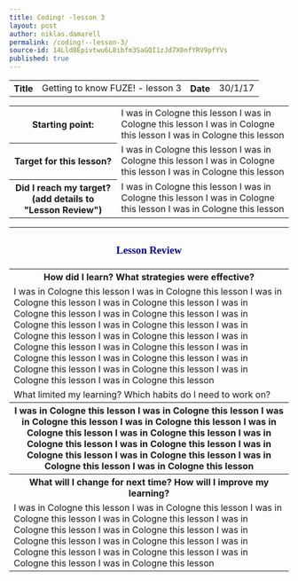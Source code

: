 ```yaml
---
title: Coding! -lesson 3
layout: post
author: niklas.damarell
permalink: /coding!--lesson-3/
source-id: 14Lld8Epivtwu6L8ibfm3SaGQI1zJd7X0nfYRV9pfYVs
published: true
---
```

<table>
  <tr>
    <th>Title</th>
    <td>Getting to know FUZE! - lesson 3</td>
    <th>Date</th>
    <td>30/1/17</td>
  </tr>
</table>


<table>
  <tr>
    <th>Starting point:</th>
    <td>I was in Cologne this lesson I was in Cologne this lesson I was in Cologne this lesson I was in Cologne this lesson </td>
  </tr>
  <tr>
    <th>Target for this lesson?</th>
    <td>I was in Cologne this lesson I was in Cologne this lesson I was in Cologne this lesson I was in Cologne this lesson </td>
  </tr>
  <tr>
    <th>Did I reach my target? 
(add details to "Lesson Review")</th>
    <td>I was in Cologne this lesson I was in Cologne this lesson I was in Cologne this lesson I was in Cologne this lesson </td>
  </tr>
</table>


<table>
  <tr>
    <th><h3><font face="Trebuchet MS" style="color:#000099;">Lesson Review </font></h3></th>
  </tr>
  <tr>
    <th>How did I learn? What strategies were effective? </th>
  </tr>
  <tr>
    <td>I was in Cologne this lesson I was in Cologne this lesson I was in Cologne this lesson I was in Cologne this lesson I was in Cologne this lesson I was in Cologne this lesson I was in Cologne this lesson I was in Cologne this lesson I was in Cologne this lesson I was in Cologne this lesson I was in Cologne this lesson I was in Cologne this lesson I was in Cologne this lesson I was in Cologne this lesson I was in Cologne this lesson I was in Cologne this lesson I was in Cologne this lesson I was in Cologne this lesson </td>
  </tr>
  <tr>
    <td>What limited my learning? Which habits do I need to work on?</td>
  </tr>
  <tr>
    <th>I was in Cologne this lesson I was in Cologne this lesson I was in Cologne this lesson I was in Cologne this lesson I was in Cologne this lesson I was in Cologne this lesson I was in Cologne this lesson I was in Cologne this lesson I was in Cologne this lesson I was in Cologne this lesson I was in Cologne this lesson I was in Cologne this lesson </th>
  </tr>
  <tr>
    <th>What will I change for next time? How will I improve my learning?</th>
  </tr>
  <tr>
    <td>I was in Cologne this lesson I was in Cologne this lesson I was in Cologne this lesson I was in Cologne this lesson I was in Cologne this lesson I was in Cologne this lesson I was in Cologne this lesson I was in Cologne this lesson I was in Cologne this lesson I was in Cologne this lesson I was in Cologne this lesson I was in Cologne this lesson </td>
  </tr>
</table>


<html>
<head>
<script async src="//pagead2.googlesyndication.com/pagead/js/adsbygoogle.js"></script>
<script>
  (adsbygoogle = window.adsbygoogle || []).push({
    google_ad_client: "ca-pub-7853205013294084",
    enable_page_level_ads: true
  });
</script>
</head>
</html>

<html>
<body>
<script async src="//pagead2.googlesyndication.com/pagead/js/adsbygoogle.js"></script>
<script>
  (adsbygoogle = window.adsbygoogle || []).push({
    google_ad_client: "ca-pub-7853205013294084",
    enable_page_level_ads: true
  });
</script>
</body>
</html>

<html>
<body>
<script async src="//pagead2.googlesyndication.com/pagead/js/adsbygoogle.js"></script>
<!-- Ads -->
<ins class="adsbygoogle"
     style="display:block"
     data-ad-client="ca-pub-7853205013294084"
     data-ad-slot="9760688653"
     data-ad-format="auto"></ins>
<script>
(adsbygoogle = window.adsbygoogle || []).push({});
</script>
</body>
</html>
